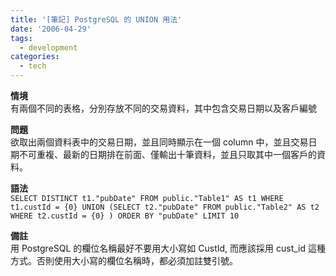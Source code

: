 ```yaml
---
title: '[筆記] PostgreSQL 的 UNION 用法'
date: '2006-04-29'
tags:
  - development
categories:
  - tech
---
```

**情境**  
有兩個不同的表格，分別存放不同的交易資料，其中包含交易日期以及客戶編號  
  
**問題**  
欲取出兩個資料表中的交易日期，並且同時顯示在一個 column 中，並且交易日期不可重複、最新的日期排在前面、僅輸出十筆資料，並且只取其中一個客戶的資料。  
  
**語法**  
`SELECT DISTINCT t1."pubDate" FROM public."Table1" AS t1 WHERE t1.custId = {0} UNION (SELECT t2."pubDate" FROM public."Table2" AS t2 WHERE t2.custId = {0} ) ORDER BY "pubDate" LIMIT 10`  
  
**備註**  
用 PostgreSQL 的欄位名稱最好不要用大小寫如 CustId, 而應該採用 cust\_id 這種方式。否則使用大小寫的欄位名稱時，都必須加註雙引號。